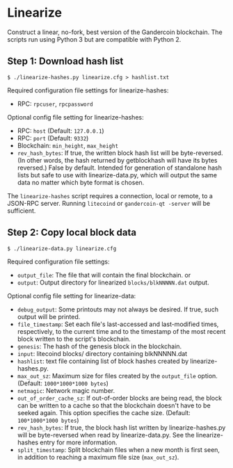 # Linearize

Construct a linear, no-fork, best version of the Gandercoin blockchain. The scripts
run using Python 3 but are compatible with Python 2.

## Step 1: Download hash list

    $ ./linearize-hashes.py linearize.cfg > hashlist.txt

Required configuration file settings for linearize-hashes:

- RPC: `rpcuser`, `rpcpassword`

Optional config file setting for linearize-hashes:

- RPC: `host` (Default: `127.0.0.1`)
- RPC: `port` (Default: `9332`)
- Blockchain: `min_height`, `max_height`
- `rev_hash_bytes`: If true, the written block hash list will be
  byte-reversed. (In other words, the hash returned by getblockhash will have its
  bytes reversed.) False by default. Intended for generation of
  standalone hash lists but safe to use with linearize-data.py, which will output
  the same data no matter which byte format is chosen.

The `linearize-hashes` script requires a connection, local or remote, to a
JSON-RPC server. Running `litecoind` or `gandercoin-qt -server` will be sufficient.

## Step 2: Copy local block data

    $ ./linearize-data.py linearize.cfg

Required configuration file settings:

- `output_file`: The file that will contain the final blockchain.
  or
- `output`: Output directory for linearized `blocks/blkNNNNN.dat` output.

Optional config file setting for linearize-data:

- `debug_output`: Some printouts may not always be desired. If true, such output
  will be printed.
- `file_timestamp`: Set each file's last-accessed and last-modified times,
  respectively, to the current time and to the timestamp of the most recent block
  written to the script's blockchain.
- `genesis`: The hash of the genesis block in the blockchain.
- `input`: litecoind blocks/ directory containing blkNNNNN.dat
- `hashlist`: text file containing list of block hashes created by
  linearize-hashes.py.
- `max_out_sz`: Maximum size for files created by the `output_file` option.
  (Default: `1000*1000*1000 bytes`)
- `netmagic`: Network magic number.
- `out_of_order_cache_sz`: If out-of-order blocks are being read, the block can
  be written to a cache so that the blockchain doesn't have to be seeked again.
  This option specifies the cache size. (Default: `100*1000*1000 bytes`)
- `rev_hash_bytes`: If true, the block hash list written by linearize-hashes.py
  will be byte-reversed when read by linearize-data.py. See the linearize-hashes
  entry for more information.
- `split_timestamp`: Split blockchain files when a new month is first seen, in
  addition to reaching a maximum file size (`max_out_sz`).
